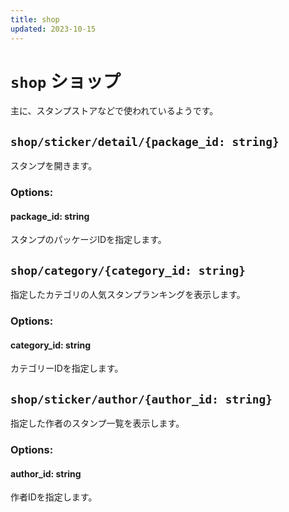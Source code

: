 ```yaml
---
title: shop
updated: 2023-10-15
---
```

# `shop` ショップ
主に、スタンプストアなどで使われているようです。
## `shop/sticker/detail/{package_id: string}`
スタンプを開きます。
### Options:
#### package_id: string
スタンプのパッケージIDを指定します。
## `shop/category/{category_id: string}`
指定したカテゴリの人気スタンプランキングを表示します。
### Options:
#### category_id: string
カテゴリーIDを指定します。
## `shop/sticker/author/{author_id: string}`
指定した作者のスタンプ一覧を表示します。
### Options: 
#### author_id: string
作者IDを指定します。